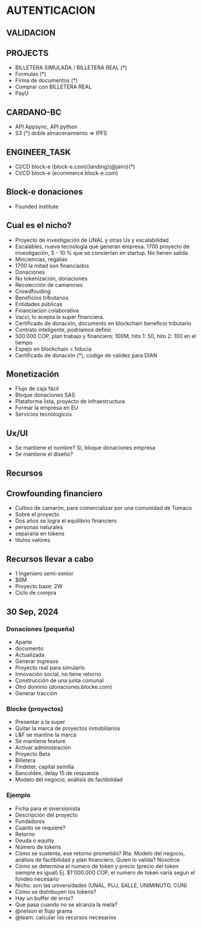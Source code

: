 # AUTENTICACION

## VALIDACION

## PROJECTS

- BILLETERA SIMULADA / BILLETERA REAL (*)
- Formulas (*)
- Firma de documentos (*)
- Comprar con BILLETERA REAL
- PayU

## CARDANO-BC

- API Appsync, API python
- S3 (*) doble almacenamiento => IPFS

## ENGINEER_TASK

- CI/CD block-e (block-e.com)(landing)(@jairo)(*)
- CI/CD block-e (ecommerce.block-e.com)

## Block-e donaciones

- Founded institute

## Cual es el nicho?

- Proyecto de investigación de UNAL y otras Us y escalabilidad
- Escalables, nueva tecnología que generan empresa. 1700 proyecto de investigación, 5 - 10 % que se conviertan en startup. No tienen salida
- Minciencias, regalias
- 1700 la mitad son financiados
- Donaciones
- No tokenización, donaciones
- Recolección de camarones
- Crowdfouding
- Beneficios tributarios
- Entidades públicas
- Financiación colaborativa
- Vacci, lo acepta la super financiera.
- Certificado de donación, documento en blockchain beneficio tributario
- Contrato inteligente, podríamos definir.
- 500.000 COP, plan trabajo y financiero: 100M, hito 1: 50, hito 2: 100 en el tiempo
- Espejo en blockchain = fiducia
- Certificado de donación (*), codigo de validez para DIAN

## Monetización

- Flujo de caja fácil
- Bloque donaciones SAS
- Plataforma lista, proyecto de infraestructura
- Formar la empresa en EU
- Servicios tecnologicos

## Ux/UI

- Se mantiene el nombre? Si, bloque donaciones empresa
- Se mantiene el diseño?

## Recursos

## Crowfounding financiero

- Cultivo de camarón, para comercializar por una comunidad de Tumaco
- Sobre el proyecto
- Dos años se logra el equilibrio financiero
- personas naturales
- separaría en tokens
- titulos valores

## Recursos llevar a cabo

- 1 Ingeniero semi-senior
- $6M
- Proyecto base: 2W
- Ciclo de compra

## 30 Sep, 2024

### Donaciones (pequeña)

- Aparte
- documento
- Actualizada
- Generar ingresos
- Proyecto real para simularlo
- Innovación social, no tiene retorno
- Construcción de una junta comunal
- Otro dominio (donaciones.blocke.com)
- Generar tracción

### Blocke (proyectos)

- Presentar a la super
- Quitar la marca de proyectos inmobiliarios
- L&F se mantine la marca
- Se mantiene feature
- Activar administración
- Proyecto Beta
- Billetera
- Findeter, capital semilla
- Bancoldex, delay 15 de respuesta
- Modelo del negocio, análisis de factibilidad

### Ejemplo

- Ficha para el inversionista
- Descripción del proyecto
- Fundadores
- Cuanto se requiere?
- Retorno
- Deuda o equitiy
- Número de tokens
- Cómo se sustenta, ese retorno prometido? Rta: Modelo del negocio, análisis de factibilidad y plan financiero. Quien lo valida? Nosotros
- Cómo se determina el numero de token y precio (precio del token siempre es igual) Ej. $1'000.000 COP, el numero de token varía segun el fondeo necesario
- Nicho: son las universidades (UNAL, PUJ, SALLE, UNIMINUTO, CUN)
- Cómo se distribuyen los tokens?
- Hay un buffer de error?
- Que pasa cuando no se alcanza la meta?
- @nelson el flujo grama
- @team: calcular los recursos necesarios
